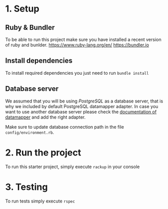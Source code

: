 # 1. Setup
## Ruby & Bundler
To be able to run this project make sure you have installed a recent version of ruby and bunlder.
https://www.ruby-lang.org/en/
https://bundler.io
## Install dependencies 
To install required dependencies you just need to run `bundle install`
## Database server
We assumed that you will be using *PostgreSQL* as a database server, that is why we included by default PostgreSQL datamapper adapter.
In case you want to use another database server please check the [documentation of datamapper](https://datamapper.org/getting-started.html) and add the right adapter.

Make sure to update database connection path in the file `config/environment.rb`.

# 2. Run the project
To run this starter project, simply execute `rackup` in your console
# 3. Testing
To run tests simply execute `rspec`  